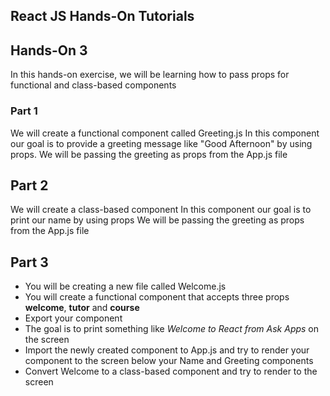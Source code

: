 ## React JS Hands-On Tutorials


## Hands-On 3
In this hands-on exercise, we will be learning how to pass props for functional and class-based components

### Part 1
We will create a functional component called Greeting.js
In this component our goal is to provide a greeting message like "Good Afternoon" by using props.
We will be passing the greeting as props from the App.js file

## Part 2
We will create a class-based component
In this component our goal is to print our name by using props
We will be passing the greeting as props from the App.js file

## Part 3
* You will be creating a new file called Welcome.js
* You will create a functional component that accepts three props **welcome**, **tutor** and **course**
* Export your component
* The goal is to print something like *Welcome to React from Ask Apps* on the screen
* Import the newly created component to App.js and try to render your component to the screen below your Name and Greeting components
* Convert Welcome to a class-based component and try to render to the screen